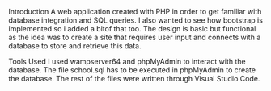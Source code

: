 Introduction
    A web application created with PHP in order to get familiar with database integration and SQL queries.
    I also wanted to see how bootstrap is implemented so i added a bitof that too.
    The design is basic but functional as the idea was to create a site that requires user input and connects with a database to store and retrieve this data.

Tools Used
    I used wampserver64 and phpMyAdmin to interact with the database.
    The file school.sql has to be executed in phpMyAdmin to create the database.
    The rest of the files were written through Visual Studio Code.

